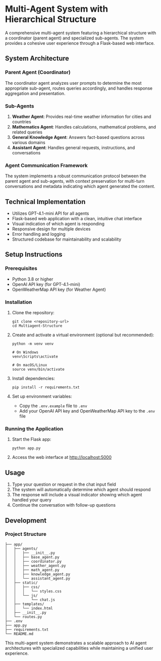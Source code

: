 # Multi-Agent System with Hierarchical Structure

A comprehensive multi-agent system featuring a hierarchical structure with a coordinator (parent agent) and specialized sub-agents. The system provides a cohesive user experience through a Flask-based web interface.

## System Architecture

### Parent Agent (Coordinator)

The coordinator agent analyzes user prompts to determine the most appropriate sub-agent, routes queries accordingly, and handles response aggregation and presentation.

### Sub-Agents

1. **Weather Agent**: Provides real-time weather information for cities and countries
2. **Mathematics Agent**: Handles calculations, mathematical problems, and related queries
3. **General Knowledge Agent**: Answers fact-based questions across various domains
4. **Assistant Agent**: Handles general requests, instructions, and conversations

### Agent Communication Framework

The system implements a robust communication protocol between the parent agent and sub-agents, with context preservation for multi-turn conversations and metadata indicating which agent generated the content.

## Technical Implementation

- Utilizes GPT-4.1-mini API for all agents
- Flask-based web application with a clean, intuitive chat interface
- Visual indication of which agent is responding
- Responsive design for multiple devices
- Error handling and logging
- Structured codebase for maintainability and scalability

## Setup Instructions

### Prerequisites

- Python 3.8 or higher
- OpenAI API key (for GPT-4.1-mini)
- OpenWeatherMap API key (for Weather Agent)

### Installation

1. Clone the repository:
   ```
   git clone <repository-url>
   cd Multiagent-Structure
   ```

2. Create and activate a virtual environment (optional but recommended):
   ```
   python -m venv venv
   
   # On Windows
   venv\Scripts\activate
   
   # On macOS/Linux
   source venv/bin/activate
   ```

3. Install dependencies:
   ```
   pip install -r requirements.txt
   ```

4. Set up environment variables:
   - Copy the `.env.example` file to `.env`
   - Add your OpenAI API key and OpenWeatherMap API key to the `.env` file

### Running the Application

1. Start the Flask app:
   ```
   python app.py
   ```

2. Access the web interface at [http://localhost:5000](http://localhost:5000)

## Usage

1. Type your question or request in the chat input field
2. The system will automatically determine which agent should respond
3. The response will include a visual indicator showing which agent handled your query
4. Continue the conversation with follow-up questions

## Development

### Project Structure

```
├── app/
│   ├── agents/
│   │   ├── __init__.py
│   │   ├── base_agent.py
│   │   ├── coordinator.py
│   │   ├── weather_agent.py
│   │   ├── math_agent.py
│   │   ├── knowledge_agent.py
│   │   └── assistant_agent.py
│   ├── static/
│   │   ├── css/
│   │   │   └── styles.css
│   │   └── js/
│   │       └── chat.js
│   ├── templates/
│   │   └── index.html
│   ├── __init__.py
│   └── routes.py
├── .env
├── app.py
├── requirements.txt
└── README.md
```

This multi-agent system demonstrates a scalable approach to AI agent architectures with specialized capabilities while maintaining a unified user experience.
